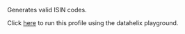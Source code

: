 Generates valid ISIN codes.

Click [here](https://finos.github.io/datahelix/playground/#ewogICAgImZpZWxkcyI6IFsKICAgIHsKICAgICAgIm5hbWUiOiAiaXNpbiIsCiAgICAgICJ0eXBlIjogIklTSU4iLAogICAgICAibnVsbGFibGUiOiBmYWxzZQogICAgfQogIF0sCiAgImNvbnN0cmFpbnRzIjogW10KfQ%3D%3D) to run this profile using the datahelix playground.
